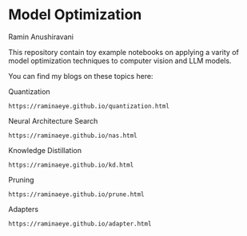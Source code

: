 # Model Optimization
Ramin Anushiravani 

This repository contain toy example notebooks on applying a varity of model optimization techniques to computer vision and LLM models. 


You can find my blogs on these topics here: 

  Quantization
  
    https://raminaeye.github.io/quantization.html

  Neural Architecture Search
  
    https://raminaeye.github.io/nas.html

  Knowledge Distillation
  
    https://raminaeye.github.io/kd.html

  Pruning 
  
    https://raminaeye.github.io/prune.html

  Adapters 
  
    https://raminaeye.github.io/adapter.html
   
 


